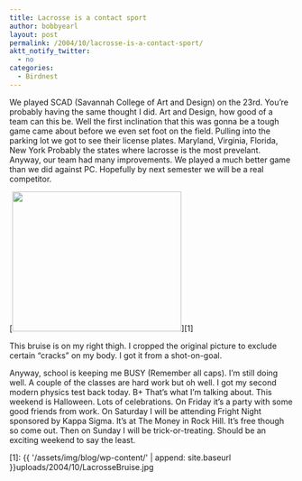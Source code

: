 ```yaml
---
title: Lacrosse is a contact sport
author: bobbyearl
layout: post
permalink: /2004/10/lacrosse-is-a-contact-sport/
aktt_notify_twitter:
  - no
categories:
  - Birdnest
---
```

We played SCAD (Savannah College of Art and Design) on the 23rd. You&#8217;re probably having the same thought I did. Art and Design, how good of a team can this be. Well the first inclination that this was gonna be a tough game came about before we even set foot on the field. Pulling into the parking lot we got to see their license plates. Maryland, Virginia, Florida, New York Probably the states where lacrosse is the most prevelant. Anyway, our team had many improvements. We played a much better game than we did against PC. Hopefully by next semester we will be a real competitor.

[<img class="aligncenter size-medium wp-image-199" title="LacrosseBruise" src="{{ '/assets/img/blog/wp-content/' | append: site.baseurl }}uploads/2004/10/LacrosseBruise-300x248.jpg" alt="" width="300" height="248" />][1]

<p class="center">
  <p>
    This bruise is on my right thigh. I cropped the original picture to exclude certain &#8220;cracks&#8221; on my body. I got it from a shot-on-goal.
  </p>
  
  <p>
    Anyway, school is keeping me BUSY (Remember all caps). I&#8217;m still doing well. A couple of the classes are hard work but oh well. I got my second modern physics test back today. B+ That&#8217;s what I&#8217;m talking about. This weekend is Halloween. Lots of celebrations. On Friday it&#8217;s a party with some good friends from work. On Saturday I will be attending Fright Night sponsored by Kappa Sigma. It&#8217;s at The Money in Rock Hill. It&#8217;s free though so come out. Then on Sunday I will be trick-or-treating. Should be an exciting weekend to say the least.
  </p>

 [1]: {{ '/assets/img/blog/wp-content/' | append: site.baseurl }}uploads/2004/10/LacrosseBruise.jpg